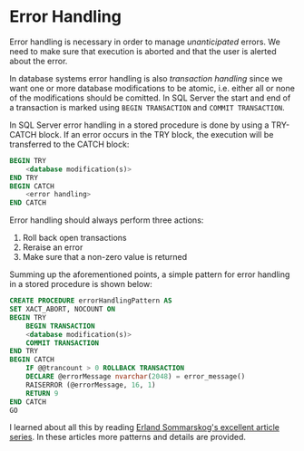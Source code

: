 # Error Handling

Error handling is necessary in order to manage *unanticipated* errors. We need to make sure that execution is aborted and that the user is alerted about the error.

In database systems error handling is also *transaction handling* since we want one or more database modifications to be atomic, i.e. either all or none of the modifications should be comitted. In SQL Server the start and end of a transaction is marked using `BEGIN TRANSACTION` and `COMMIT TRANSACTION`.

In SQL Server error handling in a stored procedure is done by using a TRY-CATCH block. If an error occurs in the TRY block, the execution will be transferred to the CATCH block:

```sql
BEGIN TRY
    <database modification(s)>
END TRY
BEGIN CATCH
    <error handling>
END CATCH
```

Error handling should always perform three actions:

 1. Roll back open transactions
 2. Reraise an error
 3. Make sure that a non-zero value is returned

Summing up the aforementioned points, a simple pattern for error handling in a stored procedure is shown below:

```sql
CREATE PROCEDURE errorHandlingPattern AS 
SET XACT_ABORT, NOCOUNT ON
BEGIN TRY
    BEGIN TRANSACTION
    <database modification(s)>
    COMMIT TRANSACTION 
END TRY
BEGIN CATCH
    IF @@trancount > 0 ROLLBACK TRANSACTION
    DECLARE @errorMessage nvarchar(2048) = error_message()  
    RAISERROR (@errorMessage, 16, 1)
    RETURN 9
END CATCH
GO
```

I learned about all this by reading [Erland Sommarskog's excellent article series](https://www.sommarskog.se/error_handling/Part1.html). In these articles more patterns and details are provided.
